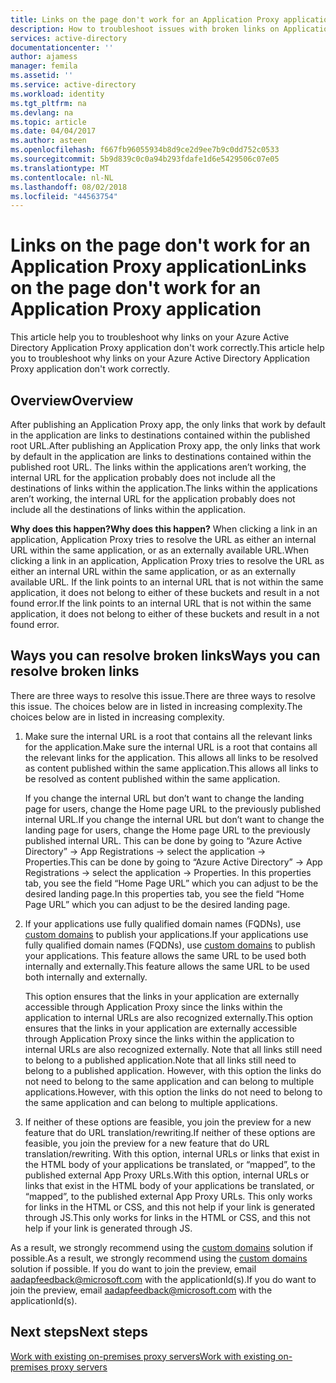 ```yaml
---
title: Links on the page don't work for an Application Proxy application | Microsoft Docs
description: How to troubleshoot issues with broken links on Application Proxy applications you have integrated with Azure AD
services: active-directory
documentationcenter: ''
author: ajamess
manager: femila
ms.assetid: ''
ms.service: active-directory
ms.workload: identity
ms.tgt_pltfrm: na
ms.devlang: na
ms.topic: article
ms.date: 04/04/2017
ms.author: asteen
ms.openlocfilehash: f667fb96055934b8d9ce2d9ee7b9c0dd752c0533
ms.sourcegitcommit: 5b9d839c0c0a94b293fdafe1d6e5429506c07e05
ms.translationtype: MT
ms.contentlocale: nl-NL
ms.lasthandoff: 08/02/2018
ms.locfileid: "44563754"
---
```

# <a name="links-on-the-page-dont-work-for-an-application-proxy-application"></a><span data-ttu-id="93220-103">Links on the page don't work for an Application Proxy application</span><span class="sxs-lookup"><span data-stu-id="93220-103">Links on the page don't work for an Application Proxy application</span></span>

<span data-ttu-id="93220-104">This article help you to troubleshoot why links on your Azure Active Directory Application Proxy application don't work correctly.</span><span class="sxs-lookup"><span data-stu-id="93220-104">This article help you to troubleshoot why links on your Azure Active Directory Application Proxy application don't work correctly.</span></span>

## <a name="overview"></a><span data-ttu-id="93220-105">Overview</span><span class="sxs-lookup"><span data-stu-id="93220-105">Overview</span></span> 
<span data-ttu-id="93220-106">After publishing an Application Proxy app, the only links that work by default in the application are links to destinations contained within the published root URL.</span><span class="sxs-lookup"><span data-stu-id="93220-106">After publishing an Application Proxy app, the only links that work by default in the application are links to destinations contained within the published root URL.</span></span> <span data-ttu-id="93220-107">The links within the applications aren’t working, the internal URL for the application probably does not include all the destinations of links within the application.</span><span class="sxs-lookup"><span data-stu-id="93220-107">The links within the applications aren’t working, the internal URL for the application probably does not include all the destinations of links within the application.</span></span>

<span data-ttu-id="93220-108">**Why does this happen?**</span><span class="sxs-lookup"><span data-stu-id="93220-108">**Why does this happen?**</span></span> <span data-ttu-id="93220-109">When clicking a link in an application, Application Proxy tries to resolve the URL as either an internal URL within the same application, or as an externally available URL.</span><span class="sxs-lookup"><span data-stu-id="93220-109">When clicking a link in an application, Application Proxy tries to resolve the URL as either an internal URL within the same application, or as an externally available URL.</span></span> <span data-ttu-id="93220-110">If the link points to an internal URL that is not within the same application, it does not belong to either of these buckets and result in a not found error.</span><span class="sxs-lookup"><span data-stu-id="93220-110">If the link points to an internal URL that is not within the same application, it does not belong to either of these buckets and result in a not found error.</span></span>

## <a name="ways-you-can-resolve-broken-links"></a><span data-ttu-id="93220-111">Ways you can resolve broken links</span><span class="sxs-lookup"><span data-stu-id="93220-111">Ways you can resolve broken links</span></span>

<span data-ttu-id="93220-112">There are three ways to resolve this issue.</span><span class="sxs-lookup"><span data-stu-id="93220-112">There are three ways to resolve this issue.</span></span> <span data-ttu-id="93220-113">The choices below are in listed in increasing complexity.</span><span class="sxs-lookup"><span data-stu-id="93220-113">The choices below are in listed in increasing complexity.</span></span>

1.  <span data-ttu-id="93220-114">Make sure the internal URL is a root that contains all the relevant links for the application.</span><span class="sxs-lookup"><span data-stu-id="93220-114">Make sure the internal URL is a root that contains all the relevant links for the application.</span></span> <span data-ttu-id="93220-115">This allows all links to be resolved as content published within the same application.</span><span class="sxs-lookup"><span data-stu-id="93220-115">This allows all links to be resolved as content published within the same application.</span></span>

    <span data-ttu-id="93220-116">If you change the internal URL but don’t want to change the landing page for users, change the Home page URL to the previously published internal URL.</span><span class="sxs-lookup"><span data-stu-id="93220-116">If you change the internal URL but don’t want to change the landing page for users, change the Home page URL to the previously published internal URL.</span></span> <span data-ttu-id="93220-117">This can be done by going to “Azure Active Directory” -&gt; App Registrations -&gt; select the application -&gt; Properties.</span><span class="sxs-lookup"><span data-stu-id="93220-117">This can be done by going to “Azure Active Directory” -&gt; App Registrations -&gt; select the application -&gt; Properties.</span></span> <span data-ttu-id="93220-118">In this properties tab, you see the field “Home Page URL” which you can adjust to be the desired landing page.</span><span class="sxs-lookup"><span data-stu-id="93220-118">In this properties tab, you see the field “Home Page URL” which you can adjust to be the desired landing page.</span></span>

2.  <span data-ttu-id="93220-119">If your applications use fully qualified domain names (FQDNs), use [custom domains](https://docs.microsoft.com/azure/active-directory/active-directory-application-proxy-custom-domains) to publish your applications.</span><span class="sxs-lookup"><span data-stu-id="93220-119">If your applications use fully qualified domain names (FQDNs), use [custom domains](https://docs.microsoft.com/azure/active-directory/active-directory-application-proxy-custom-domains) to publish your applications.</span></span> <span data-ttu-id="93220-120">This feature allows the same URL to be used both internally and externally.</span><span class="sxs-lookup"><span data-stu-id="93220-120">This feature allows the same URL to be used both internally and externally.</span></span>

    <span data-ttu-id="93220-121">This option ensures that the links in your application are externally accessible through Application Proxy since the links within the application to internal URLs are also recognized externally.</span><span class="sxs-lookup"><span data-stu-id="93220-121">This option ensures that the links in your application are externally accessible through Application Proxy since the links within the application to internal URLs are also recognized externally.</span></span> <span data-ttu-id="93220-122">Note that all links still need to belong to a published application.</span><span class="sxs-lookup"><span data-stu-id="93220-122">Note that all links still need to belong to a published application.</span></span> <span data-ttu-id="93220-123">However, with this option the links do not need to belong to the same application and can belong to multiple applications.</span><span class="sxs-lookup"><span data-stu-id="93220-123">However, with this option the links do not need to belong to the same application and can belong to multiple applications.</span></span>

3.  <span data-ttu-id="93220-124">If neither of these options are feasible, you join the preview for a new feature that do URL translation/rewriting.</span><span class="sxs-lookup"><span data-stu-id="93220-124">If neither of these options are feasible, you join the preview for a new feature that do URL translation/rewriting.</span></span> <span data-ttu-id="93220-125">With this option, internal URLs or links that exist in the HTML body of your applications be translated, or “mapped”, to the published external App Proxy URLs.</span><span class="sxs-lookup"><span data-stu-id="93220-125">With this option, internal URLs or links that exist in the HTML body of your applications be translated, or “mapped”, to the published external App Proxy URLs.</span></span> <span data-ttu-id="93220-126">This only works for links in the HTML or CSS, and this not help if your link is generated through JS.</span><span class="sxs-lookup"><span data-stu-id="93220-126">This only works for links in the HTML or CSS, and this not help if your link is generated through JS.</span></span> 

<span data-ttu-id="93220-127">As a result, we strongly recommend using the [custom domains](https://docs.microsoft.com/azure/active-directory/active-directory-application-proxy-custom-domains) solution if possible.</span><span class="sxs-lookup"><span data-stu-id="93220-127">As a result, we strongly recommend using the [custom domains](https://docs.microsoft.com/azure/active-directory/active-directory-application-proxy-custom-domains) solution if possible.</span></span> <span data-ttu-id="93220-128">If you do want to join the preview, email <aadapfeedback@microsoft.com> with the applicationId(s).</span><span class="sxs-lookup"><span data-stu-id="93220-128">If you do want to join the preview, email <aadapfeedback@microsoft.com> with the applicationId(s).</span></span>

## <a name="next-steps"></a><span data-ttu-id="93220-129">Next steps</span><span class="sxs-lookup"><span data-stu-id="93220-129">Next steps</span></span>
[<span data-ttu-id="93220-130">Work with existing on-premises proxy servers</span><span class="sxs-lookup"><span data-stu-id="93220-130">Work with existing on-premises proxy servers</span></span>](application-proxy-working-with-proxy-servers.md)

